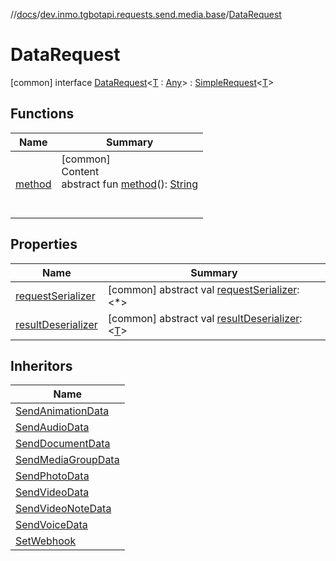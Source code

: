 //[docs](../../../index.md)/[dev.inmo.tgbotapi.requests.send.media.base](../index.md)/[DataRequest](index.md)



# DataRequest  
 [common] interface [DataRequest](index.md)<[T](index.md) : [Any](https://kotlinlang.org/api/latest/jvm/stdlib/kotlin/-any/index.html)> : [SimpleRequest](../../dev.inmo.tgbotapi.requests.abstracts/-simple-request/index.md)<[T](index.md)>    


## Functions  
  
|  Name |  Summary | 
|---|---|
| <a name="dev.inmo.tgbotapi.requests.abstracts/Request/method/#/PointingToDeclaration/"></a>[method](../../dev.inmo.tgbotapi.requests.abstracts/-request/method.md)| <a name="dev.inmo.tgbotapi.requests.abstracts/Request/method/#/PointingToDeclaration/"></a>[common]  <br>Content  <br>abstract fun [method](../../dev.inmo.tgbotapi.requests.abstracts/-request/method.md)(): [String](https://kotlinlang.org/api/latest/jvm/stdlib/kotlin/-string/index.html)  <br><br><br>|


## Properties  
  
|  Name |  Summary | 
|---|---|
| <a name="dev.inmo.tgbotapi.requests.send.media.base/DataRequest/requestSerializer/#/PointingToDeclaration/"></a>[requestSerializer](index.md#%5Bdev.inmo.tgbotapi.requests.send.media.base%2FDataRequest%2FrequestSerializer%2F%23%2FPointingToDeclaration%2F%5D%2FProperties%2F625018081)| <a name="dev.inmo.tgbotapi.requests.send.media.base/DataRequest/requestSerializer/#/PointingToDeclaration/"></a> [common] abstract val [requestSerializer](index.md#%5Bdev.inmo.tgbotapi.requests.send.media.base%2FDataRequest%2FrequestSerializer%2F%23%2FPointingToDeclaration%2F%5D%2FProperties%2F625018081): <*>   <br>|
| <a name="dev.inmo.tgbotapi.requests.send.media.base/DataRequest/resultDeserializer/#/PointingToDeclaration/"></a>[resultDeserializer](index.md#%5Bdev.inmo.tgbotapi.requests.send.media.base%2FDataRequest%2FresultDeserializer%2F%23%2FPointingToDeclaration%2F%5D%2FProperties%2F625018081)| <a name="dev.inmo.tgbotapi.requests.send.media.base/DataRequest/resultDeserializer/#/PointingToDeclaration/"></a> [common] abstract val [resultDeserializer](index.md#%5Bdev.inmo.tgbotapi.requests.send.media.base%2FDataRequest%2FresultDeserializer%2F%23%2FPointingToDeclaration%2F%5D%2FProperties%2F625018081): <[T](index.md)>   <br>|


## Inheritors  
  
|  Name | 
|---|
| <a name="dev.inmo.tgbotapi.requests.send.media/SendAnimationData///PointingToDeclaration/"></a>[SendAnimationData](../../dev.inmo.tgbotapi.requests.send.media/-send-animation-data/index.md)|
| <a name="dev.inmo.tgbotapi.requests.send.media/SendAudioData///PointingToDeclaration/"></a>[SendAudioData](../../dev.inmo.tgbotapi.requests.send.media/-send-audio-data/index.md)|
| <a name="dev.inmo.tgbotapi.requests.send.media/SendDocumentData///PointingToDeclaration/"></a>[SendDocumentData](../../dev.inmo.tgbotapi.requests.send.media/-send-document-data/index.md)|
| <a name="dev.inmo.tgbotapi.requests.send.media/SendMediaGroupData///PointingToDeclaration/"></a>[SendMediaGroupData](../../dev.inmo.tgbotapi.requests.send.media/-send-media-group-data/index.md)|
| <a name="dev.inmo.tgbotapi.requests.send.media/SendPhotoData///PointingToDeclaration/"></a>[SendPhotoData](../../dev.inmo.tgbotapi.requests.send.media/-send-photo-data/index.md)|
| <a name="dev.inmo.tgbotapi.requests.send.media/SendVideoData///PointingToDeclaration/"></a>[SendVideoData](../../dev.inmo.tgbotapi.requests.send.media/-send-video-data/index.md)|
| <a name="dev.inmo.tgbotapi.requests.send.media/SendVideoNoteData///PointingToDeclaration/"></a>[SendVideoNoteData](../../dev.inmo.tgbotapi.requests.send.media/-send-video-note-data/index.md)|
| <a name="dev.inmo.tgbotapi.requests.send.media/SendVoiceData///PointingToDeclaration/"></a>[SendVoiceData](../../dev.inmo.tgbotapi.requests.send.media/-send-voice-data/index.md)|
| <a name="dev.inmo.tgbotapi.requests.webhook/SetWebhook///PointingToDeclaration/"></a>[SetWebhook](../../dev.inmo.tgbotapi.requests.webhook/-set-webhook/index.md)|

